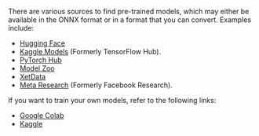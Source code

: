 There are various sources to find pre-trained models, which may either be available in the ONNX format or in a format that you can convert. Examples include:

* [Hugging Face](https://huggingface.co/models)
* [Kaggle Models](https://www.kaggle.com/models) (Formerly TensorFlow Hub).
* [PyTorch Hub](https://pytorch.org/hub/)
* [Model Zoo](https://github.com/onnx/models)
* [XetData](https://github.com/xetdata/onnx-models) 
* [Meta Research](https://github.com/facebookresearch) (Formerly Facebook Research).

If you want to train your own models, refer to the following links:

* [Google Colab](https://colab.research.google.com/)
* [Kaggle](https://www.kaggle.com/)
  